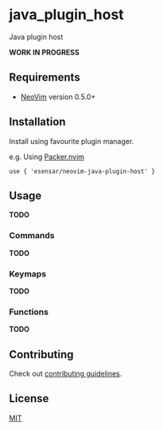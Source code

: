 # java_plugin_host

Java plugin host

**WORK IN PROGRESS**


## Requirements

- [NeoVim](https://neovim.io) version 0.5.0+

## Installation

Install using favourite plugin manager.

e.g. Using [Packer.nvim](https://github.com/wbthomason/packer.nvim)

```
use { 'esensar/neovim-java-plugin-host' }
```

## Usage

**TODO**

### Commands

**TODO**

### Keymaps

**TODO**

### Functions

**TODO**

## Contributing

Check out [contributing guidelines](CONTRIBUTING.md).

## License

[MIT](LICENSE)
